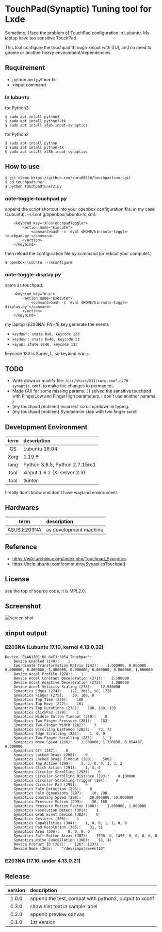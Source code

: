 TouchPad(Synaptic) Tuning tool for Lxde
===============================================================================
Sometime, I face the problem of TouchPad configuration in Lubuntu.
My laptop have too sensitive TouchPad.

This tool configure the touchpad through xinput with GUI,
and no need to gnome or another heavy environment/dependencies.


Requirement
-----------------------------------------
- python and python-tk
- xinput command

### In lubuntu

for Python3

```
$ sudo apt intall python3
$ sudo apt intall python3-tk
$ sudo apt intall xf86-input-synaptics
```

for Python2

```
$ sudo apt intall python
$ sudo apt intall python-tk
$ sudo apt intall xf86-input-synaptics
```


How to use
-----------------------------------------
```
$ git clone https://github.com/kuri65536/touchpadtuner.git
$ cd touchpadtuner
$ python touchpadtuner2.py
```

### note-toggle-touchpad.py
append the script shortcut into your openbox configuration file.
in my case (Lubuntu): ~/.config/openbox/lubuntu-rc.xml.

```
    <keybind key="XF86TouchpadToggle">
        <action name="Execute">
            <command>bash -c 'eval $HOME/bin/note-toggle-touchpad.py'</command>
        </action>
    </keybind>
```

then reload the configuration file by command (or reboot your computer.)

```
$ openbox-lubuntu --reconfigure
```

### note-toggle-display.py
same as touchpad.

```
    <keybind key="W-p">
        <action name="Execute">
            <command>bash -c 'eval $HOME/bin/note-toggle-display.py'</command>
        </action>
    </keybind>
```

my laptop (E203NA) FN+f8 key generate the events

- `keydown: state 0x0, keycode 133`
- `keydown: state 0x40, keycode 33`
- `keyup: state 0x40, keycode 133`

keycode 133 is Super_L, so keybind is `W-p` .


TODO
-----------------------------------------
- Write down or modify file: `/usr/share/X11/xorg.conf.d/70-synaptic.conf`,
    to make the changes to permanent.
- Made GUI for some missing params. (
    I solved the sensitive touchpad with FingerLow and FingerHigh parameters.
    I don't use another params.
    )
- (my touchpad problem) Incorrect scroll up/down in typing.
- (my touchpad problem) Syndaemon stop with two finger scroll.


Development Environment
-----------------------------------------

| term | description   |
|:----:|:--------------|
| OS   | Lubuntu 18.04 |
| Xorg | 1.19.6        |
| lang | Python 3.6.5, Python 2.7.15rc1  |
| tool | xinput 1.6.2 (XI server 2.3) |
| tool | tkinter       |

I really don't know and don't have wayland environment.


Hardwares
-----------------------------------------

| term        | description   |
|:-----------:|:--------------|
| ASUS E203NA | as development machine |


Reference
-----------------------------------------
- https://wiki.archlinux.org/index.php/Touchpad_Synaptics
- https://help.ubuntu.com/community/SynapticsTouchpad


License
-----------------------------------------
see the top of source code, it is MPL2.0.


Screenshot
-----------------------------------------
![screen shot](https://github.com/kuri65536/touchpadtuner/blob/document-resources/screenshot-1.png)


xinput output
-----------------------------------------
### E203NA (Lubuntu 17.10, kernel 4.13.0.32)
<!-- {{{2 -->

```
Device 'ELAN1201:00 04F3:3054 Touchpad':
    Device Enabled (140):    1
    Coordinate Transformation Matrix (142):    1.000000, 0.000000, 0.000000, 0.000000, 1.000000, 0.000000, 0.000000, 0.000000, 1.000000
    Device Accel Profile (270):    1
    Device Accel Constant Deceleration (271):    2.500000
    Device Accel Adaptive Deceleration (272):    1.000000
    Device Accel Velocity Scaling (273):    12.500000
    Synaptics Edges (274):    127, 3065, 98, 1726
    Synaptics Finger (275):    50, 100, 0
    Synaptics Tap Time (276):    180
    Synaptics Tap Move (277):    161
    Synaptics Tap Durations (278):    180, 180, 100
    Synaptics ClickPad (279):    1
    Synaptics Middle Button Timeout (280):    0
    Synaptics Two-Finger Pressure (281):    282
    Synaptics Two-Finger Width (282):    7
    Synaptics Scrolling Distance (283):    73, 73
    Synaptics Edge Scrolling (284):    1, 0, 0
    Synaptics Two-Finger Scrolling (285):    1, 1
    Synaptics Move Speed (286):    1.000000, 1.750000, 0.054407, 0.000000
    Synaptics Off (287):    0
    Synaptics Locked Drags (288):    0
    Synaptics Locked Drags Timeout (289):    5000
    Synaptics Tap Action (290):    2, 3, 0, 0, 1, 3, 2
    Synaptics Click Action (291):    1, 3, 0
    Synaptics Circular Scrolling (292):    0
    Synaptics Circular Scrolling Distance (293):    0.100000
    Synaptics Circular Scrolling Trigger (294):    0
    Synaptics Circular Pad (295):    0
    Synaptics Palm Detection (296):    0
    Synaptics Palm Dimensions (297):    10, 200
    Synaptics Coasting Speed (298):    20.000000, 50.000000
    Synaptics Pressure Motion (299):    30, 160
    Synaptics Pressure Motion Factor (300):    1.000000, 1.000000
    Synaptics Resolution Detect (301):    1
    Synaptics Grab Event Device (302):    0
    Synaptics Gestures (303):    1
    Synaptics Capabilities (304):    1, 0, 0, 1, 1, 0, 0
    Synaptics Pad Resolution (305):    31, 31
    Synaptics Area (306):    0, 0, 0, 0
    Synaptics Soft Button Areas (307):    1596, 0, 1495, 0, 0, 0, 0, 0
    Synaptics Noise Cancellation (308):    18, 18
    Device Product ID (267):    1267, 12372
    Device Node (266):    "/dev/input/event10"
```

<!-- }}} -->

### E203NA (17.10, under 4.13.0.21) <!-- {{{2 -->


Release
-----------------------------------------
| version | description |
|:-------:|:---|
| 1.0.0   | append the test, compat with python2, output to xconf |
| 0.3.0   | show hint text in sample label |
| 0.2.0   | append preview canvas |
| 0.1.0   | 1st version |

<!--
vi: ft=markdown:et:fdm=marker
-->
